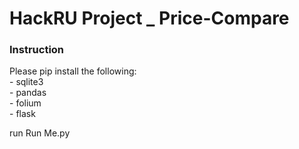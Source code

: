 # HackRU Project _ Price-Compare
<h3>Instruction</h3>
<p>Please pip install the following: 
<br>- sqlite3
<br>- pandas
<br>- folium
<br>- flask </p>


run Run Me.py
